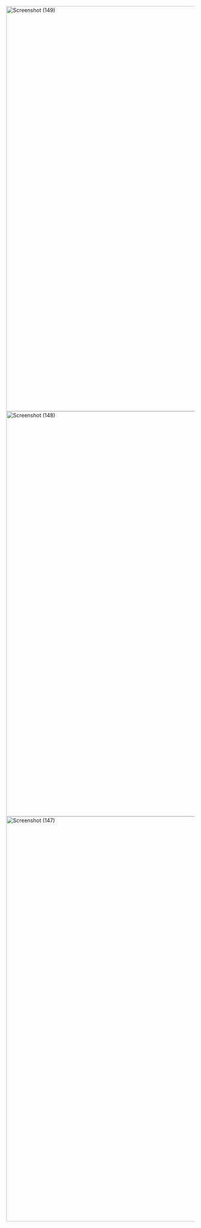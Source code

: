 <img width="1920" height="1080" alt="Screenshot (149)" src="https://github.com/user-attachments/assets/f89dc95a-70a4-4c5f-808b-3320ddf7ab6e" />
<img width="1920" height="1080" alt="Screenshot (148)" src="https://github.com/user-attachments/assets/4fa8d3dd-b344-45e9-871c-05607ba32351" />
<img width="1920" height="1080" alt="Screenshot (147)" src="https://github.com/user-attachments/assets/a1ab2520-c225-4d19-9fa9-d4588ef98149" />
